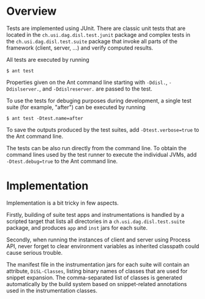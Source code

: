 Overview
========

Tests are implemented using JUnit. There are classic unit tests that are
located in the `ch.usi.dag.disl.test.junit` package and complex tests in the
`ch.usi.dag.disl.test.suite` package that invoke all parts of the framework
(client, server, ...) and verify computed results.

All tests are executed by running

```
$ ant test
```


Properties given on the Ant command line starting with `-Ddisl.`,
`-Ddislserver.`, and `-Ddislreserver.` are passed to the test.


To use the tests for debuging purposes during development, a single test
suite (for example, "after") can be executed by running

```
$ ant test -Dtest.name=after
```


To save the outputs produced by the test suites, add `-Dtest.verbose=true`
to the Ant command line.

The tests can be also run directly from the command line. To obtain the
command lines used by the test runner to execute the individual JVMs, add
`-Dtest.debug=true` to the Ant command line.


Implementation
==============

Implementation is a bit tricky in few aspects.

Firstly, building of suite test apps and instrumentations is handled by a
scripted target that lists all directories in a `ch.usi.dag.disl.test.suite`
package, and produces `app` and `inst` jars for each suite.

Secondly, when running the instances of client and server using Process API,
never forget to clear environment variables as inherited classpath could cause
serious trouble.

The manifest file in the instrumentation jars for each suite will contain an
attribute, `DiSL-Classes`, listing binary names of classes that are used for
snippet expansion. The comma-separated list of classes is generated
automatically by the build system based on snippet-related annotations used in
the instrumentation classes.

